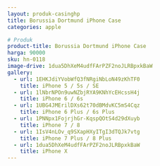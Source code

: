 ```yaml
---
layout: produk-casinghp
title: Borussia Dortmund iPhone Case
categories: apple

# Produk
product-title: Borussia Dortmund iPhone Case
harga: 90000
sku: hn-0118
image-drive: 1dua5DhXeM4udfFArPZF2noJLRBpxkBaW
gallery:
  - url: 1EHKJdiYVobWfQ3fNRgiNbLoN49zKhTF0
    title: iPhone 5 / 5s / SE
  - url: 1lNbrNPOn9uwNZbjRYA9KNhYcEHcssH4j
    title: iPhone 6 / 6s
  - url: 1UBG4JMErilDXs62t70dBMdvKC5mS4Cqz
    title: iPhone 6 Plus / 6s Plus
  - url: 1PNNpx1FojrjhGr-KqspQOtS4d29dXuyb
    title: iPhone 7 / 8
  - url: 1IsV4nLOv_q9SXapHXyITgI3dTQJk7vtg
    title: iPhone 7 Plus / 8 Plus
  - url: 1dua5DhXeM4udfFArPZF2noJLRBpxkBaW
    title: iPhone X
---
```

